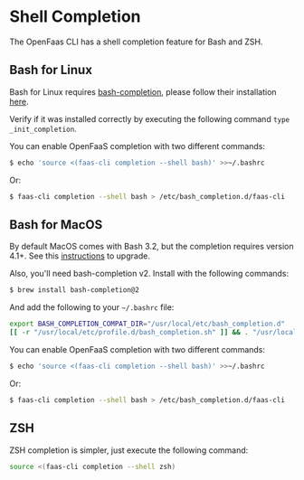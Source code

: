 # Shell Completion
The OpenFaas CLI has a shell completion feature for Bash and ZSH.

## Bash for Linux
Bash for Linux requires [bash-completion](https://github.com/scop/bash-completion), please follow their installation [here](https://github.com/scop/bash-completion#installation).

Verify if it was installed correctly by executing the following command `type _init_completion`.

You can enable OpenFaaS completion with two different commands:
```bash
$ echo 'source <(faas-cli completion --shell bash)' >>~/.bashrc
```

Or:
```bash
$ faas-cli completion --shell bash > /etc/bash_completion.d/faas-cli
```

## Bash for MacOS
By default MacOS comes with Bash 3.2, but the completion requires version 4.1+. See this [instructions](https://itnext.io/upgrading-bash-on-macos-7138bd1066ba) to upgrade.

Also, you'll need bash-completion v2. Install with the following commands:
```bash
$ brew install bash-completion@2
```

And add the following to your `~/.bashrc` file:
```bash 
export BASH_COMPLETION_COMPAT_DIR="/usr/local/etc/bash_completion.d"
[[ -r "/usr/local/etc/profile.d/bash_completion.sh" ]] && . "/usr/local/etc/profile.d/bash_completion.sh"
```

You can enable OpenFaaS completion with two different commands:
```bash
$ echo 'source <(faas-cli completion --shell bash)' >>~/.bashrc
```

Or:
```bash
$ faas-cli completion --shell bash > /etc/bash_completion.d/faas-cli
```

## ZSH
ZSH completion is simpler, just execute the following command:

```bash
source <(faas-cli completion --shell zsh)
```
